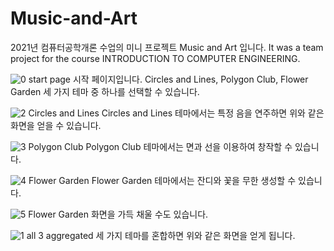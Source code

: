 # Music-and-Art
2021년 컴퓨터공학개론 수업의 미니 프로젝트 Music and Art 입니다.
It was a team project for the course INTRODUCTION TO COMPUTER ENGINEERING.

![0  start page](https://user-images.githubusercontent.com/117519072/222178858-f5f2af1d-91e1-4ac6-be03-204fdc8342dd.PNG)
시작 페이지입니다. Circles and Lines, Polygon Club, Flower Garden 세 가지 테마 중 하나를 선택할 수 있습니다. 

![2  Circles and Lines](https://user-images.githubusercontent.com/117519072/222179475-01bb2a02-b10f-4f50-8220-cf3a0870c5bf.PNG)
Circles and Lines 테마에서는 특정 음을 연주하면 위와 같은 화면을 얻을 수 있습니다. 

![3  Polygon Club](https://user-images.githubusercontent.com/117519072/222179478-5426868f-65b6-457d-b211-5ba88de0025d.PNG)
Polygon Club 테마에서는 면과 선을 이용하여 창작할 수 있습니다. 

![4  Flower Garden](https://user-images.githubusercontent.com/117519072/222179484-c13385e1-ec24-47f3-8fcb-226f8d1a1156.PNG)
Flower Garden 테마에서는 잔디와 꽃을 무한 생성할 수 있습니다. 

![5  Flower Garden](https://user-images.githubusercontent.com/117519072/222179489-5e618fa2-95f1-4040-bf39-b5de47a48741.PNG)
화면을 가득 채울 수도 있습니다.

![1  all 3 aggregated](https://user-images.githubusercontent.com/117519072/222179423-7048421a-9257-4051-b894-6ca85a590a7d.PNG)
세 가지 테마를 혼합하면 위와 같은 화면을 얻게 됩니다. 
